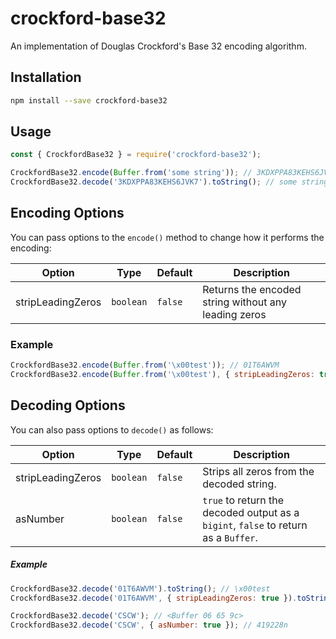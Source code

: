 # crockford-base32

An implementation of Douglas Crockford's Base 32 encoding algorithm.

## Installation

```bash
npm install --save crockford-base32
```

## Usage

```javascript
const { CrockfordBase32 } = require('crockford-base32');

CrockfordBase32.encode(Buffer.from('some string')); // 3KDXPPA83KEHS6JVK7
CrockfordBase32.decode('3KDXPPA83KEHS6JVK7').toString(); // some string
```

## Encoding Options

You can pass options to the `encode()` method to change how it performs the encoding:

| Option            | Type      | Default | Description                                          |
| ----------------- | --------- | ------- | ---------------------------------------------------- |
| stripLeadingZeros | `boolean` | `false` | Returns the encoded string without any leading zeros |

### Example

```javascript
CrockfordBase32.encode(Buffer.from('\x00test')); // 01T6AWVM
CrockfordBase32.encode(Buffer.from('\x00test'), { stripLeadingZeros: true }); // 1T6AWVM
```

## Decoding Options

You can also pass options to `decode()` as follows:

| Option            | Type      | Default | Description                                                                         |
| ----------------- | --------- | ------- | ----------------------------------------------------------------------------------- |
| stripLeadingZeros | `boolean` | `false` | Strips all zeros from the decoded string.                                           |
| asNumber          | `boolean` | `false` | `true` to return the decoded output as a `bigint`, `false` to return as a `Buffer`. |

##### Example

```javascript
CrockfordBase32.decode('01T6AWVM').toString(); // \x00test
CrockfordBase32.decode('01T6AWVM', { stripLeadingZeros: true }).toString(); // test

CrockfordBase32.decode('CSCW'); // <Buffer 06 65 9c>
CrockfordBase32.decode('CSCW', { asNumber: true }); // 419228n
```
